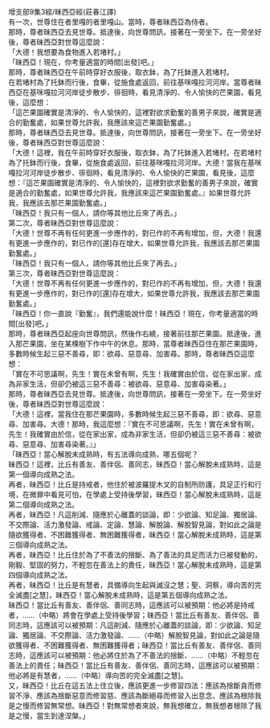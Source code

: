 增支部9集3經/昧西亞經(莊春江譯)  
有一次，世尊住在者里嘎的者里嘎山。當時，尊者昧西亞為侍者。  
那時，尊者昧西亞去見世尊。抵達後，向世尊問訊，接著在一旁坐下。在一旁坐好後，尊者昧西亞對世尊這麼說：  
「大德！我想要為食物進入若堵村。」  
「昧西亞！現在，你考量適當的時間[出發]吧。」  
那時，尊者昧西亞在午前時穿好衣服後，取衣鉢，為了托鉢進入若堵村。  
在若堵村為了托鉢而行後，食畢，從施食處返回，前往基咪嘎拉河河岸。當尊者昧西亞在基咪嘎拉河河岸徒步散步、徘徊時，看見清淨的、令人愉快的芒果園，看見後，這麼想：  
「這芒果園確實是清淨的、令人愉快的，這裡對欲求勤奮的善男子來說，確實是適合的勤奮處，如果世尊允許我，我應該來這芒果園勤奮處。」  
那時，尊者昧西亞去見世尊。抵達後，向世尊問訊，接著在一旁坐下。在一旁坐好後，尊者昧西亞對世尊這麼說：  
「大德！這裡，我在午前時穿好衣服後，取衣鉢，為了托鉢進入若堵村。在若堵村為了托鉢而行後，食畢，從施食處返回，前往基咪嘎拉河河岸。大德！當我在基咪嘎拉河河岸徒步散步、徘徊時，看見清淨的、令人愉快的芒果園，看見後，這麼想：『這芒果園確實是清淨的、令人愉快的，這裡對欲求勤奮的善男子來說，確實是適合的勤奮處，如果世尊允許我，我應該來這芒果園勤奮處。』如果世尊允許我，我應該去那芒果園勤奮處。」  
「昧西亞！我只有一個人，請你等其他比丘來了再去。」  
第二次，尊者昧西亞對世尊這麼說：  
「大德！世尊不再有任何更進一步應作的，對已作的不再有增加，但，大德！我還有更進一步應作的，對已作的[還]存在增大，如果世尊允許我，我應該去那芒果園勤奮處。」  
「昧西亞！我只有一個人，請你等其他比丘來了再去。」  
第三次，尊者昧西亞對世尊這麼說：  
「大德！世尊不再有任何更進一步應作的，對已作的不再有增加，但，大德！我還有更進一步應作的，對已作的[還]存在增大，如果世尊允許我，我應該去那芒果園勤奮處。」  
「昧西亞！你一直說『勤奮』，我們還能說什麼！昧西亞！現在，你考量適當的時間[出發]吧。」  
那時，尊者昧西亞起座向世尊問訊，然後作右繞，接著前往那芒果園。抵達後，進入那芒果園，坐在某棵樹下作中午的休息。那時，當尊者昧西亞住在那芒果園時，多數時候生起三惡不善尋，即：欲尋、惡意尋、加害尋。那時，尊者昧西亞這麼想：  
「實在不可思議啊，先生！實在未曾有啊，先生！我確實由於信，從在家出家，成為非家生活，但卻仍被這三惡不善尋：被欲尋、惡意尋、加害尋染著。」  
那時，尊者昧西亞去見世尊。抵達後，向世尊問訊，接著在一旁坐下。在一旁坐好後，尊者昧西亞對世尊這麼說：  
「大德！這裡，當我住在那芒果園時，多數時候生起三惡不善尋，即：欲尋、惡意尋、加害尋。大德！那時，我這麼想：『實在不可思議啊，先生！實在未曾有啊，先生！我確實由於信，從在家出家，成為非家生活，但卻仍被這三惡不善尋：被欲尋、惡意尋、加害尋染著。』」  
「昧西亞！當心解脫未成熟時，有五法導向成熟，哪五個呢？  
昧西亞！這裡，比丘有善友、善伴侶、善同志，昧西亞！當心解脫未成熟時，這是第一個導向成熟之法。  
再者，昧西亞！比丘是持戒者，他住於被波羅提木叉的自制所防護，具足正行和行境，在微罪中看見可怕，在學處上受持後學習，昧西亞！當心解脫未成熟時，這是第二個導向成熟之法。  
再者，昧西亞！凡這削減、隨應於心離蓋的談論，即：少欲論、知足論、獨居論、不交際論、活力激發論、戒論、定論、慧論、解脫論、解脫智見論，對如此之論是隨欲獲得者、不困難獲得者、無困難獲得者，昧西亞！當心解脫未成熟時，這是第三個導向成熟之法。  
再者，昧西亞！比丘住於為了不善法的捨斷、為了善法的具足而活力已被發動的，剛毅、堅固的努力，不輕忽在善法上的責任，昧西亞！當心解脫未成熟時，這是第四個導向成熟之法。  
再者，昧西亞！比丘是有慧者，具備導向生起與滅沒之慧；聖、洞察，導向苦的完全滅盡[之慧]，昧西亞！當心解脫未成熟時，這是第五個導向成熟之法。  
昧西亞！當比丘有善友、善伴侶、善同志時，這應該可以被預期：他必將是持戒者，……（中略）將會在學處上受持後學習；昧西亞！當比丘有善友、善伴侶、善同志時，這應該可以被預期：凡這削減、隨應於心離蓋的談論，即：少欲論、知足論、獨居論、不交際論、活力激發論、……（中略）解脫智見論，對如此之論是隨欲獲得者、不困難獲得者、無困難獲得者；昧西亞！當比丘有善友、善伴侶、善同志時，這應該可以被預期：他必將住於為了不善法的捨斷、……（中略）不輕忽在善法上的責任；昧西亞！當比丘有善友、善伴侶、善同志時，這應該可以被預期：他必將是有慧者，……（中略）導向苦的完全滅盡[之慧]。  
又，昧西亞！比丘在這五法上住立後，應該更進一步修習四法：應該為捨斷貪而修習不淨、應該為捨斷惡意而修習慈、應該為斷絕尋而修習入出息念、應該為根除我是之慢而修習無常想。昧西亞！對無常想者來說，無我想確立，無我想者根除了我是之慢，當生到達涅槃。」  
  
  
